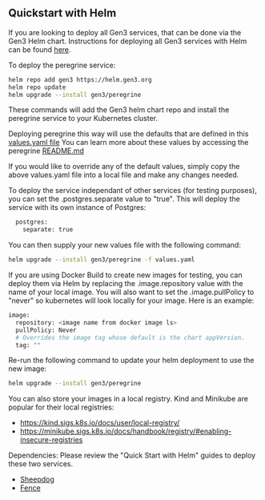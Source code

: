 ## Quickstart with Helm

If you are looking to deploy all Gen3 services, that can be done via the Gen3 Helm chart. 
Instructions for deploying all Gen3 services with Helm can be found [here](https://github.com/uc-cdis/gen3-helm#readme).

To deploy the peregrine service:
```bash
helm repo add gen3 https://helm.gen3.org
helm repo update
helm upgrade --install gen3/peregrine
```
These commands will add the Gen3 helm chart repo and install the peregrine service to your Kubernetes cluster. 

Deploying peregrine this way will use the defaults that are defined in this [values.yaml file](https://github.com/uc-cdis/gen3-helm/blob/master/helm/peregrine/values.yaml)
You can learn more about these values by accessing the peregrine [README.md](https://github.com/uc-cdis/gen3-helm/blob/master/helm/peregrine/README.md)

If you would like to override any of the default values, simply copy the above values.yaml file into a local file and make any changes needed. 

To deploy the service independant of other services (for testing purposes), you can set the .postgres.separate value to "true". This will deploy the service with its own instance of Postgres:
```bash
  postgres:
    separate: true
```

You can then supply your new values file with the following command: 
```bash
helm upgrade --install gen3/peregrine -f values.yaml
```

If you are using Docker Build to create new images for testing, you can deploy them via Helm by replacing the .image.repository value with the name of your local image. 
You will also want to set the .image.pullPolicy to "never" so kubernetes will look locally for your image. 
Here is an example:
```bash
image:
  repository: <image name from docker image ls>
  pullPolicy: Never
  # Overrides the image tag whose default is the chart appVersion.
  tag: ""
```

Re-run the following command to update your helm deployment to use the new image: 
```bash
helm upgrade --install gen3/peregrine
```

You can also store your images in a local registry. Kind and Minikube are popular for their local registries:
- https://kind.sigs.k8s.io/docs/user/local-registry/
- https://minikube.sigs.k8s.io/docs/handbook/registry/#enabling-insecure-registries

Dependencies:
Please review the "Quick Start with Helm" guides to deploy these two services.
- [Sheepdog](https://github.com/uc-cdis/sheepdog/blob/master/docs/local_dev_environment.md)
- [Fence](https://github.com/uc-cdis/fence)
